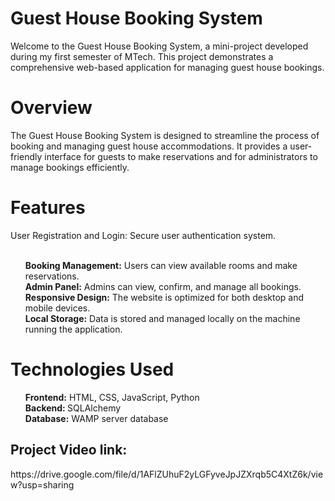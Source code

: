 <h1>Guest House Booking System</h1>
<p>Welcome to the Guest House Booking System, a mini-project developed during my first semester of MTech. This project demonstrates a comprehensive web-based application for managing guest house bookings.</p>

<h1>Overview</h1>
<p>The Guest House Booking System is designed to streamline the process of booking and managing guest house accommodations. It provides a user-friendly interface for guests to make reservations and for administrators to manage bookings efficiently.</p>

<h1>Features</h1>
User Registration and Login: Secure user authentication system.<br><br>
<ol><b>Booking Management:</b> Users can view available rooms and make reservations.<br>
<b>Admin Panel:</b> Admins can view, confirm, and manage all bookings.<br>
<b>Responsive Design:</b> The website is optimized for both desktop and mobile devices.<br>
<b>Local Storage:</b> Data is stored and managed locally on the machine running the application.<br></ol>
<h1>Technologies Used</h1>
<ol>
  <b>Frontend:</b> HTML, CSS, JavaScript, Python<br>
  <b>Backend: </b>SQLAlchemy<br>
  <b>Database:</b> WAMP server database
  </ol>
 <h2>Project Video link:</h2>
 <p>https://drive.google.com/file/d/1AFlZUhuF2yLGFyveJpJZXrqb5C4XtZ6k/view?usp=sharing</p>
